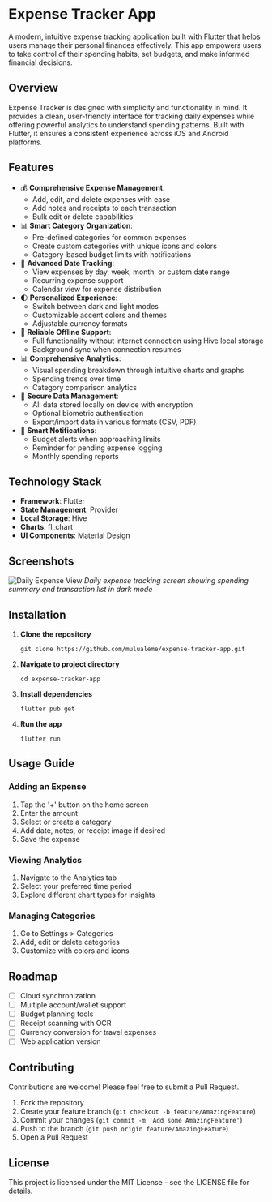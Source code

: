 # Expense Tracker App

A modern, intuitive expense tracking application built with Flutter that helps users manage their personal finances effectively. This app empowers users to take control of their spending habits, set budgets, and make informed financial decisions.

## Overview

Expense Tracker is designed with simplicity and functionality in mind. It provides a clean, user-friendly interface for tracking daily expenses while offering powerful analytics to understand spending patterns. Built with Flutter, it ensures a consistent experience across iOS and Android platforms.

## Features

- 💰 **Comprehensive Expense Management**:
  - Add, edit, and delete expenses with ease
  - Add notes and receipts to each transaction
  - Bulk edit or delete capabilities
- 📊 **Smart Category Organization**:
  - Pre-defined categories for common expenses
  - Create custom categories with unique icons and colors
  - Category-based budget limits with notifications
- 📅 **Advanced Date Tracking**:
  - View expenses by day, week, month, or custom date range
  - Recurring expense support
  - Calendar view for expense distribution
- 🌓 **Personalized Experience**:
  - Switch between dark and light modes
  - Customizable accent colors and themes
  - Adjustable currency formats
- 📱 **Reliable Offline Support**:
  - Full functionality without internet connection using Hive local storage
  - Background sync when connection resumes
- 📊 **Comprehensive Analytics**:
  - Visual spending breakdown through intuitive charts and graphs
  - Spending trends over time
  - Category comparison analytics
- 💾 **Secure Data Management**:
  - All data stored locally on device with encryption
  - Optional biometric authentication
  - Export/import data in various formats (CSV, PDF)
- 🔔 **Smart Notifications**:
  - Budget alerts when approaching limits
  - Reminder for pending expense logging
  - Monthly spending reports

## Technology Stack

- **Framework**: Flutter
- **State Management**: Provider
- **Local Storage**: Hive
- **Charts**: fl_chart
- **UI Components**: Material Design

## Screenshots

![Daily Expense View](assets/images/image.png)
_Daily expense tracking screen showing spending summary and transaction list in dark mode_

## Installation

1. **Clone the repository**

   ```
   git clone https://github.com/mulualeme/expense-tracker-app.git
   ```

2. **Navigate to project directory**

   ```
   cd expense-tracker-app
   ```

3. **Install dependencies**

   ```
   flutter pub get
   ```

4. **Run the app**
   ```
   flutter run
   ```

## Usage Guide

### Adding an Expense

1. Tap the '+' button on the home screen
2. Enter the amount
3. Select or create a category
4. Add date, notes, or receipt image if desired
5. Save the expense

### Viewing Analytics

1. Navigate to the Analytics tab
2. Select your preferred time period
3. Explore different chart types for insights

### Managing Categories

1. Go to Settings > Categories
2. Add, edit or delete categories
3. Customize with colors and icons

## Roadmap

- [ ] Cloud synchronization
- [ ] Multiple account/wallet support
- [ ] Budget planning tools
- [ ] Receipt scanning with OCR
- [ ] Currency conversion for travel expenses
- [ ] Web application version

## Contributing

Contributions are welcome! Please feel free to submit a Pull Request.

1. Fork the repository
2. Create your feature branch (`git checkout -b feature/AmazingFeature`)
3. Commit your changes (`git commit -m 'Add some AmazingFeature'`)
4. Push to the branch (`git push origin feature/AmazingFeature`)
5. Open a Pull Request

## License

This project is licensed under the MIT License - see the LICENSE file for details.
